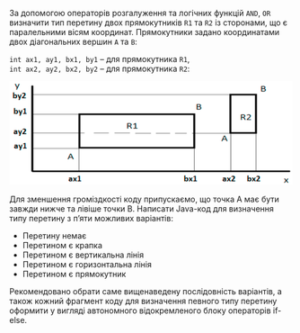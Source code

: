 За допомогою операторів розгалуження та логічних функцій `AND`, `OR` визначити тип перетину двох прямокутників `R1` та `R2` із
сторонами, що є паралельними вісям координат. Прямокутники задано координатами двох діагональних вершин `А` та `В`:

`int ax1, ay1, bx1, by1` – для прямокутника `R1`, <br>
`int ax2, ay2, bx2, by2` – для прямокутника `R2`:

![rectangles.png](rectangles.png)

Для зменшення громіздкості коду припускаємо, що точка А має бути завжди нижче та лівіше точки В.
Написати Java-код для визначення типу перетину з п’яти можливих варіантів:
*  Перетину немає
*  Перетином є крапка
*  Перетином є вертикальна лінія
*  Перетином є горизонтальна лінія
*  Перетином є прямокутник

Рекомендовано обрати саме вищенаведену послідовність варіантів, а також кожний фрагмент коду для визначення певного типу перетину оформити у вигляді автономного відокремленого блоку операторів if-else.
